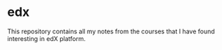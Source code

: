 # edx
This repository contains all my notes from the courses that I have found interesting in edX platform.
